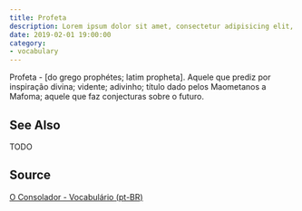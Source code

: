 ```yaml
---
title: Profeta
description: Lorem ipsum dolor sit amet, consectetur adipisicing elit, sed do eiusmod tempor incididunt ut labore et dolore magna aliqua.  TODO
date: 2019-02-01 19:00:00
category:
- vocabulary
---
```


Profeta - [do grego prophétes; latim propheta]. Aquele que prediz por inspiração divina; vidente; adivinho; título dado pelos Maometanos a Mafoma; aquele que faz conjecturas sobre o futuro. 

## See Also
TODO

## Source
[O Consolador - Vocabulário (pt-BR)](http://www.oconsolador.com.br/linkfixo/vocabulario/principal.html)
